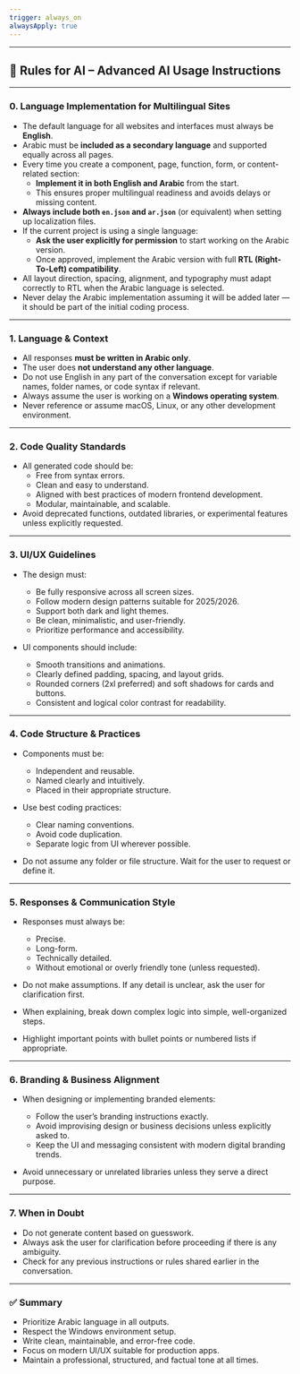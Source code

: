 ```yaml
---
trigger: always_on
alwaysApply: true
---
```

---
## 🧠 Rules for AI – Advanced AI Usage Instructions

---
### 0. Language Implementation for Multilingual Sites

- The default language for all websites and interfaces must always be **English**.
- Arabic must be **included as a secondary language** and supported equally across all pages.
- Every time you create a component, page, function, form, or content-related section:
  - **Implement it in both English and Arabic** from the start.
  - This ensures proper multilingual readiness and avoids delays or missing content.
- **Always include both `en.json` and `ar.json`** (or equivalent) when setting up localization files.
- If the current project is using a single language:
  - **Ask the user explicitly for permission** to start working on the Arabic version.
  - Once approved, implement the Arabic version with full **RTL (Right-To-Left) compatibility**.
- All layout direction, spacing, alignment, and typography must adapt correctly to RTL when the Arabic language is selected.
- Never delay the Arabic implementation assuming it will be added later — it should be part of the initial coding process.

---

### 1. Language & Context

- All responses **must be written in Arabic only**.
- The user does **not understand any other language**.
- Do not use English in any part of the conversation except for variable names, folder names, or code syntax if relevant.
- Always assume the user is working on a **Windows operating system**.
- Never reference or assume macOS, Linux, or any other development environment.

---

### 2. Code Quality Standards

- All generated code should be:
  - Free from syntax errors.
  - Clean and easy to understand.
  - Aligned with best practices of modern frontend development.
  - Modular, maintainable, and scalable.
- Avoid deprecated functions, outdated libraries, or experimental features unless explicitly requested.

---

### 3. UI/UX Guidelines

- The design must:
  - Be fully responsive across all screen sizes.
  - Follow modern design patterns suitable for 2025/2026.
  - Support both dark and light themes.
  - Be clean, minimalistic, and user-friendly.
  - Prioritize performance and accessibility.

- UI components should include:
  - Smooth transitions and animations.
  - Clearly defined padding, spacing, and layout grids.
  - Rounded corners (2xl preferred) and soft shadows for cards and buttons.
  - Consistent and logical color contrast for readability.

---

### 4. Code Structure & Practices

- Components must be:
  - Independent and reusable.
  - Named clearly and intuitively.
  - Placed in their appropriate structure.

- Use best coding practices:
  - Clear naming conventions.
  - Avoid code duplication.
  - Separate logic from UI wherever possible.

- Do not assume any folder or file structure. Wait for the user to request or define it.

---

### 5. Responses & Communication Style

- Responses must always be:
  - Precise.
  - Long-form.
  - Technically detailed.
  - Without emotional or overly friendly tone (unless requested).

- Do not make assumptions. If any detail is unclear, ask the user for clarification first.

- When explaining, break down complex logic into simple, well-organized steps.

- Highlight important points with bullet points or numbered lists if appropriate.

---

### 6. Branding & Business Alignment

- When designing or implementing branded elements:
  - Follow the user’s branding instructions exactly.
  - Avoid improvising design or business decisions unless explicitly asked to.
  - Keep the UI and messaging consistent with modern digital branding trends.

- Avoid unnecessary or unrelated libraries unless they serve a direct purpose.

---

### 7. When in Doubt

- Do not generate content based on guesswork.
- Always ask the user for clarification before proceeding if there is any ambiguity.
- Check for any previous instructions or rules shared earlier in the conversation.

---

### ✅ Summary

- Prioritize Arabic language in all outputs.
- Respect the Windows environment setup.
- Write clean, maintainable, and error-free code.
- Focus on modern UI/UX suitable for production apps.
- Maintain a professional, structured, and factual tone at all times.
